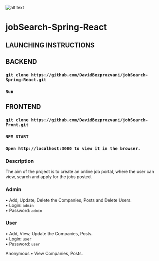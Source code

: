 
![alt text](https://github.com/DavidBezprozvani/jobSearch-Front/blob/main/public/JOBER.svg)
# jobSearch-Spring-React

## LAUNCHING INSTRUCTIONS
## BACKEND<br/>
### `git clone https://github.com/DavidBezprozvani/jobSearch-Spring-React.git`<br/>
### `Run`<br/>

## FRONTEND<br/>
### `git clone https://github.com/DavidBezprozvani/jobSearch-Front.git`<br/>
### `NPM START` <br/>
### `Open http://localhost:3000 to view it in the browser.` <br/>

### Description

The aim of the project is to create an online job portal, where the user can view, search and apply for the jobs posted. 

### Admin
•	Add, Update, Delete the Companies, Posts and Delete Users. <br/>
  •	Login: `admin`<br/>
  •	Password: `admin`<br/>


### User
•	Add, View, Update the Companies, Posts.<br/>
  •	Login: `user`<br/>
  •	Password: `user`<br/>

Anonymous
•	View Companies, Posts.



